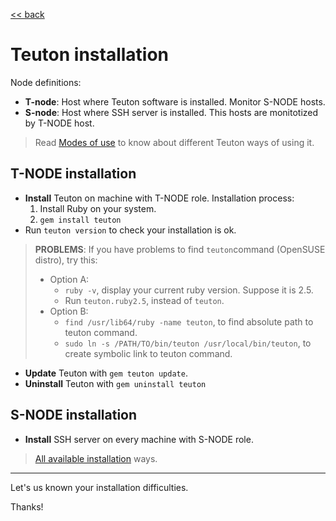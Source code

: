 [<< back](../../README.md)

# Teuton installation

Node definitions:
* **T-node**: Host where Teuton software is installed. Monitor S-NODE hosts.
* **S-node**: Host where SSH server is installed. This hosts are monitotized by T-NODE host.

> Read [Modes of use](modes_of_use.md) to know about different Teuton ways of using it.

## T-NODE installation

* **Install** Teuton on machine with T-NODE role.
Installation process:
    1. Install Ruby on your system.
    2. `gem install teuton`
* Run `teuton version` to check your installation is ok.

> **PROBLEMS**: If you have problems to find `teuton`command (OpenSUSE distro), try this:
> * Option A:
>     * `ruby -v`, display your current ruby version. Suppose it is 2.5.
>     * Run `teuton.ruby2.5`, instead of `teuton`.
> * Option B:
>     * `find /usr/lib64/ruby -name teuton`, to find absolute path to teuton command.
>     * `sudo ln -s /PATH/TO/bin/teuton /usr/local/bin/teuton`, to create symbolic link to teuton command.

* **Update** Teuton with `gem teuton update`.
* **Uninstall** Teuton with `gem uninstall teuton`

## S-NODE installation

* **Install** SSH server on every machine with S-NODE role.

> [All available installation](all.md) ways.

---
Let's us known your installation difficulties.

Thanks!

